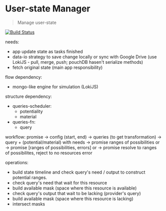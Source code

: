 # User-state Manager

> Manage user-state

[![Build Status](https://travis-ci.org/AutoScheduleJS/userstate-manager.svg?branch=master)](https://travis-ci.org/AutoScheduleJS/userstate-manager)

needs:
- app update state as tasks finished
- data-io strategy to save change locally or sync with Google Drive (use LokiJS - pull, merge, push; pouchDB hasen't serialize methods)
- fetch original state (main app responsibility)

flow dependency:
- mongo-like engine for simulation (LokiJS)

structure dependency:
- queries-scheduler:
  - potentiality
  - material
- queries-fn:
  - query

workflow:
promise -> config (start, end) -> queries (to get transformation) -> query + (potential/material) with needs
  -> promise ranges of possibilities
  or
  -> promise [ranges of possibilities, errors]
  or
  -> promise resolve to ranges of possibilites, reject to no resources error

operations:
- build state timeline and check query's need / output to construct potential ranges.
- check query's need that wait for this resource
- build available mask (space where this resource is available)
- check query's output that wait to be lacking (provider's query)
- build available mask (space where this resource is lacking)
- intersect masks
